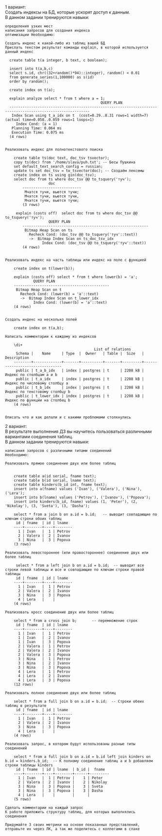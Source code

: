 1 вариант:  
Создать индексы на БД, которые ускорят доступ к данным.  
В данном задании тренируются навыки:  

    определения узких мест
    написания запросов для создания индекса
    оптимизации Необходимо:

    Создать индекс к какой-либо из таблиц вашей БД
    Прислать текстом результат команды explain, в которой используется данный индекс
      
      create table t(a integer, b text, c boolean);
      
      insert into t(a,b,c)
      select s.id, chr((32+random()*94)::integer), random() < 0.01
      from generate_series(1,100000) as s(id)
      order by random();
      
      create index on t(a);
      
      explain analyze select * from t where a = 1;
                                                QUERY PLAN                                                 
      -----------------------------------------------------------------------------------------------------------
       Index Scan using t_a_idx on t  (cost=0.29..8.31 rows=1 width=7) (actual time=0.058..0.059 rows=1 loops=1)
         Index Cond: (a = 1)
       Planning Time: 0.064 ms
       Execution Time: 0.075 ms
      (4 rows)

        
    Реализовать индекс для полнотекстового поиска
    
        create table ts(doc text, doc_tsv tsvector);
        copy ts(doc) from '/home/slava/puh.txt'; -- Бесы Пушкина
        set default_text_search_config = russian;
        update ts set doc_tsv = to_tsvector(doc); -- Создаём лексемы
        create index on ts using gin(doc_tsv);
        select doc from ts where doc_tsv @@ to_tsquery('туч');
                        doc            
            ---------------------------
             Мчатся тучи, вьются тучи;
             Мчатся тучи, вьются тучи,
             Мчатся тучи, вьются тучи;
            (3 rows)
            
         explain (costs off)  select doc from ts where doc_tsv @@ to_tsquery('туч');
                        QUERY PLAN                        
            ----------------------------------------------------------
             Bitmap Heap Scan on ts
               Recheck Cond: (doc_tsv @@ to_tsquery('туч'::text))
               ->  Bitmap Index Scan on ts_doc_tsv_idx
                     Index Cond: (doc_tsv @@ to_tsquery('туч'::text))
            (4 rows)

    
    Реализовать индекс на часть таблицы или индекс на поле с функцией
    
        create index on t(lower(b));
        
        explain (costs off) select * from t where lower(b) = 'a';
                 QUERY PLAN                 
        --------------------------------------------
         Bitmap Heap Scan on t
           Recheck Cond: (lower(b) = 'a'::text)
           ->  Bitmap Index Scan on t_lower_idx
                 Index Cond: (lower(b) = 'a'::text)
        (4 rows)

    
    Создать индекс на несколько полей
    
        create index on t(a,b);
    
    Написать комментарии к каждому из индексов
    
        \di+
                                             List of relations
         Schema |    Name     | Type  |  Owner   | Table |  Size   |          Description           
        --------+-------------+-------+----------+-------+---------+--------------------------------
         public | t_a_b_idx   | index | postgres | t     | 2208 kB | Индекс по столбцам a и b
         public | t_a_idx     | index | postgres | t     | 2208 kB | Индекс по числовому столбцу a
         public | t_b_idx     | index | postgres | t     | 2208 kB | Индекс по текстовому столбцу b
         public | t_lower_idx | index | postgres | t     | 2208 kB | Индекс по функции на столбец b
        (4 rows)

    
    Описать что и как делали и с какими проблемами столкнулись
    
2 вариант:  
В результате выполнения ДЗ вы научитесь пользоваться различными вариантами соединения таблиц.  
В данном задании тренируются навыки:

    написания запросов с различными типами соединений  
    Необходимо:

    Реализовать прямое соединение двух или более таблиц
    
    
        create table a(id serial, fname text);
        create table b(id serial, lname text);
        create table kinders(b_id int, fname text);
        insert into a(fname) values ('Ivan'), ('Valera'), ('Nina'), ('Lera');
        insert into b(lname) values ('Petrov'), ('Ivanov'), ('Popova');
        insert into kinders(b_id, fname) values (1, 'Peter'), (2, 'Nikolay'), (3, 'Sveta'), (3, 'Dasha');
        
        select * from a join b on a.id = b.id;   -- выводит совпадающие по ключам строки обоих таблиц
         id | fname  | id | lname
        ----+--------+----+--------
          1 | Ivan   |  1 | Petrov
          2 | Valera |  2 | Ivanov
          3 | Nina   |  3 | Popova
        (3 rows)
        
    Реализовать левостороннее (или правостороннее) соединение двух или более таблиц
    
         select * from a left join b on a.id = b.id;  -- выводит все строки левой таблицы и все и совпадающие по ключам строки правой таблицы
         id | fname  | id | lname
        ----+--------+----+--------
          1 | Ivan   |  1 | Petrov
          2 | Valera |  2 | Ivanov
          3 | Nina   |  3 | Popova
          4 | Lera   |    |
        (4 rows)
    
    Реализовать кросс соединение двух или более таблиц
    
        select * from a cross join b;       -- перемножение строк
         id | fname  | id | lname
        ----+--------+----+--------
          1 | Ivan   |  1 | Petrov
          1 | Ivan   |  2 | Ivanov
          1 | Ivan   |  3 | Popova
          2 | Valera |  1 | Petrov
          2 | Valera |  2 | Ivanov
          2 | Valera |  3 | Popova
          3 | Nina   |  1 | Petrov
          3 | Nina   |  2 | Ivanov
          3 | Nina   |  3 | Popova
          4 | Lera   |  1 | Petrov
          4 | Lera   |  2 | Ivanov
          4 | Lera   |  3 | Popova
        (12 rows)
    
    Реализовать полное соединение двух или более таблиц
    
        select * from a full join b on a.id = b.id;  -- Строки обеих таблиц в результате
         id | fname  | id | lname
        ----+--------+----+--------
          1 | Ivan   |  1 | Petrov
          2 | Valera |  2 | Ivanov
          3 | Nina   |  3 | Popova
          4 | Lera   |    |
        (4 rows)
    
    Реализовать запрос, в котором будут использованы разные типы соединений
    
        select * from a full join b on a.id = b.id left join kinders on b.id = kinders.b_id;  -- К полному соединение таблиц a и b добавляем строки таблицы kinders
         id | fname  | id | lname  | b_id |  fname
        ----+--------+----+--------+------+---------
          1 | Ivan   |  1 | Petrov |    1 | Peter
          2 | Valera |  2 | Ivanov |    2 | Nikolay
          3 | Nina   |  3 | Popova |    3 | Sveta
          3 | Nina   |  3 | Popova |    3 | Dasha
          4 | Lera   |    |        |      |
        (5 rows)
    
    Сделать комментарии на каждый запрос
    К работе приложить структуру таблиц, для которых выполнялись соединения

    Придумайте 3 своих метрики на основе показанных представлений, отправьте их через ЛК, а так же поделитесь с коллегами в слаке

